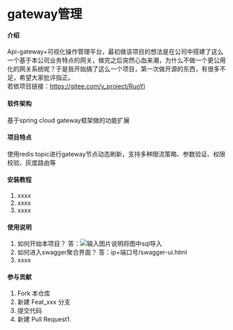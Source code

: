 # gateway管理

#### 介绍
Api-gateway+可视化操作管理平台，最初做该项目的想法是在公司中搭建了这么一个基于本公司业务特点的网关，做完之后突然心血来潮，为什么不做一个更公用化的网关系统呢？于是我开始搞了这么一个项目，第一次做开源的东西，有很多不足，希望大家批评指正。<br>
若依项目链接：https://gitee.com/y_project/RuoYi

#### 软件架构
基于spring cloud gateway框架做的功能扩展

#### 项目特点
使用redis topic进行gateway节点动态刷新，支持多种限流策略、参数验证、权限校验、灰度路由等


#### 安装教程

1. xxxx
2. xxxx
3. xxxx

#### 使用说明
1. 如何开始本项目？
答：![输入图片说明](https://gitee.com/uploads/images/2019/0405/220859_aab976d9_1505497.png "屏幕截图.png")将图中sql导入
2. 如何进入swagger聚合界面？
答：ip+端口号/swagger-ui.html
3. xxxx

#### 参与贡献

1. Fork 本仓库
2. 新建 Feat_xxx 分支
3. 提交代码
4. 新建 Pull Request1. 